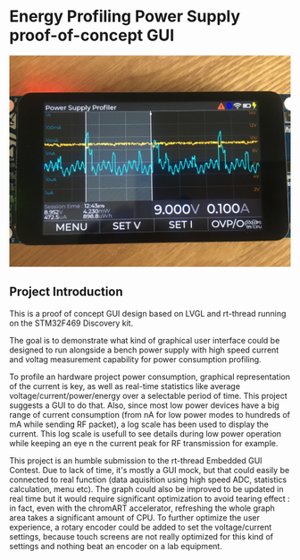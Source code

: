 # Energy Profiling Power Supply proof-of-concept GUI

![alt](screenshot.jpg)

## Project Introduction

This is a proof of concept GUI design based on LVGL and rt-thread running on the STM32F469 Discovery kit.

The goal is to demonstrate what kind of graphical user interface could be designed to run alongside a bench power supply with high speed current and voltag measurement capability for power consumption profiling.

To profile an hardware project power consumption, graphical representation of the current is key, as well as real-time statistics like average voltage/current/power/energy over a selectable period of time. This project suggests a GUI to do that. Also, since most low power devices have a big range of current consumption (from nA for low power modes to hundreds of mA while sending RF packet), a log scale has been used to display the current. This log scale is usefull to see details during low power operation while keeping an eye n the current peak for RF transmission for example.


This project is an humble submission to the rt-thread Embedded GUI Contest. Due to lack of time, it's mostly a GUI mock, but that could easily be connected to real function (data aquisition using high speed ADC, statistics calculation, menu etc). The graph could also be improved to be updated in real time but it would require significant optimization to avoid tearing effect : in fact, even with the chromART accelerator, refreshing the whole graph area takes a significant amount of CPU. To further optimize the user experience, a rotary encoder could be added to set the voltage/current settings, because touch screens are not really optimized for this kind of settings and nothing beat an encoder on a lab equipment.
